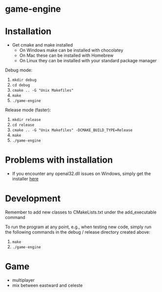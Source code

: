 # game-engine

# Installation
* Get cmake and make installed
  * On Windows make can be installed with chocolatey
  * On Mac these can be installed with Homebrew
  * On Linux they can be installed with your standard package manager

Debug mode:
1. `mkdir debug`
2. `cd debug`
3. `cmake .. -G "Unix Makefiles"`
4. `make`
5. `./game-engine`

Release mode (faster):
1. `mkdir release`
2. `cd release`
3. `cmake .. -G "Unix Makefiles" -DCMAKE_BUILD_TYPE=Release`
4. `make`
5. `./game-engine`

# Problems with installation
- If you encounter any openal32.dll issues on Windows, simply get the installer [here](https://openal.org/downloads/)

# Development
Remember to add new classes to CMakeLists.txt under the add_executable command

To run the program at any point, e.g., when testing new code, simply run the following commands in 
 the debug / release directory created above:
 1. `make`
 2. `./game-engine`

# Game
- multiplayer
- mix between eastward and celeste
